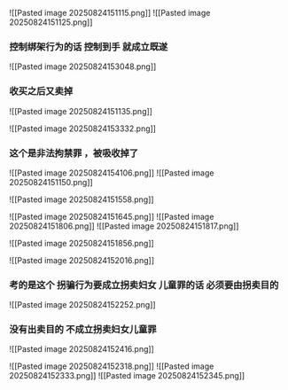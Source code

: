 ![[Pasted image 20250824151115.png]]
![[Pasted image 20250824151125.png]]
### 控制绑架行为的话 控制到手 就成立既遂
![[Pasted image 20250824153048.png]]

### 收买之后又卖掉  
![[Pasted image 20250824151135.png]]

![[Pasted image 20250824153332.png]]
### 这个是非法拘禁罪 ，被吸收掉了
![[Pasted image 20250824154106.png]]
![[Pasted image 20250824151150.png]]




![[Pasted image 20250824151558.png]]

![[Pasted image 20250824151645.png]]
![[Pasted image 20250824151806.png]]
![[Pasted image 20250824151817.png]]

![[Pasted image 20250824151856.png]]

![[Pasted image 20250824152016.png]]
### 考的是这个 拐骗行为要成立拐卖妇女 儿童罪的话  必须要由拐卖目的 
![[Pasted image 20250824152252.png]]
### 没有出卖目的 不成立拐卖妇女儿童罪
![[Pasted image 20250824152416.png]]

![[Pasted image 20250824152318.png]]
![[Pasted image 20250824152333.png]]
![[Pasted image 20250824152345.png]]